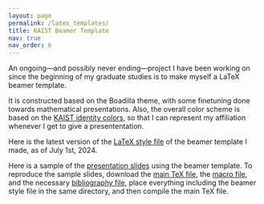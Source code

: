 ```yaml
---
layout: page
permalink: /latex_templates/
title: KAIST Beamer Template 
nav: true
nav_order: 6
---
```

 

An ongoing—and possibly never ending—project I have been working on since the beginning of my graduate studies is to make myself a LaTeX beamer template.  
  
It is constructed based on the Boadilla theme, with some finetuning done towards mathematical presentations. 
Also, the overall color scheme is based on the <a href="https://www.kaist.ac.kr/en/html/kaist/011901.html">KAIST identity colors</a>, so that I can represent my affiliation whenever I get to give a presententation. 

Here is the latest version of the <a href="/assets/latex/beamerthemeKAIST.sty">LaTeX style file</a> of the beamer template I made, as of July 1st, 2024. 

Here is a sample of the <a href="/assets/latex/latest.pdf">presentation slides</a> using the beamer template. To reproduce the sample slides, download the <a href="/assets/latex/latest.tex">main TeX file</a>, the <a href="/assets/latex/my_macros.sty">macro file</a>, and the necessary <a href="/assets/latex/biblio_public.bib">bibliography file</a>, place everything including the beamer style file in the same directory, and then compile the main TeX file. 